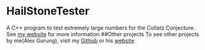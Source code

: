 # HailStoneTester
A C++ program to test extremely large numbers for the Collatz Conjecture. See [my website](http://alex-gurung.github.io) for more information
##Other projects
To see other projects by me(Alex Gurung), visit my [Github](https://github.com/Alex-Gurung.com) or his [website](http://Alex-Gurung.github.io)